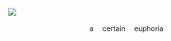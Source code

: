 ⠀
![](https://github.com/user-attachments/assets/d35e9056-abf6-48da-b350-b60f3b9a173b)

<p align="center"> a ⠀ certain ⠀ euphoria </p>
⠀
